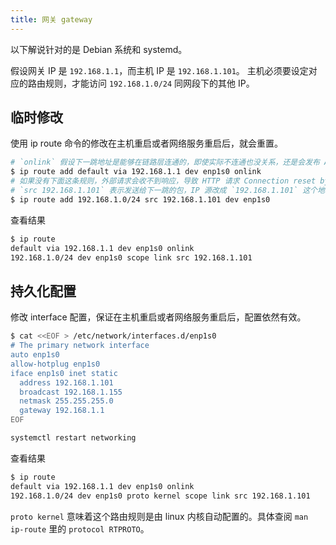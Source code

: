 ```yaml
---
title: 网关 gateway
---
```



以下解说针对的是 Debian 系统和 systemd。

假设网关 IP 是 `192.168.1.1`，而主机 IP 是 `192.168.1.101`。
主机必须要设定对应的路由规则，才能访问 `192.168.1.0/24` 同网段下的其他 IP。

## 临时修改

使用 ip route 命令的修改在主机重启或者网络服务重启后，就会重置。

```sh
# `onlink` 假设下一跳地址是能够在链路层连通的，即使实际不连通也没关系，还是会发布 ARP 之类的请求。
$ ip route add default via 192.168.1.1 dev enp1s0 onlink
# 如果没有下面这条规则，外部请求会收不到响应，导致 HTTP 请求 Connection reset by peer
# `src 192.168.1.101` 表示发送给下一跳的包，IP 源改成 `192.168.1.101` 这个地址。
$ ip route add 192.168.1.0/24 src 192.168.1.101 dev enp1s0
```

查看结果

```sh
$ ip route
default via 192.168.1.1 dev enp1s0 onlink
192.168.1.0/24 dev enp1s0 scope link src 192.168.1.101
```

## 持久化配置

修改 interface 配置，保证在主机重启或者网络服务重启后，配置依然有效。

```sh
$ cat <<EOF > /etc/network/interfaces.d/enp1s0
# The primary network interface
auto enp1s0
allow-hotplug enp1s0
iface enp1s0 inet static
  address 192.168.1.101
  broadcast 192.168.1.155
  netmask 255.255.255.0
  gateway 192.168.1.1
EOF

systemctl restart networking
```

查看结果

```sh
$ ip route
default via 192.168.1.1 dev enp1s0 onlink
192.168.1.0/24 dev enp1s0 proto kernel scope link src 192.168.1.101
```

`proto kernel` 意味着这个路由规则是由 linux 内核自动配置的。具体查阅 `man ip-route` 里的 `protocol RTPROTO`。
